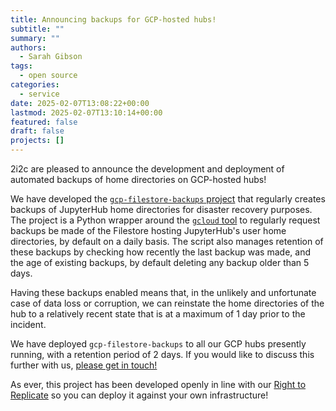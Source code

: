 ```yaml
---
title: Announcing backups for GCP-hosted hubs!
subtitle: ""
summary: ""
authors:
  - Sarah Gibson
tags:
  - open source
categories:
  - service
date: 2025-02-07T13:08:22+00:00
lastmod: 2025-02-07T13:10:14+00:00
featured: false
draft: false
projects: []
---
```


2i2c are pleased to announce the development and deployment of automated backups of home directories on GCP-hosted hubs!

We have developed the [`gcp-filestore-backups` project](https://github.com/2i2c-org/gcp-filestore-backups) that regularly creates backups of JupyterHub home directories for disaster recovery purposes. The project is a Python wrapper around the [`gcloud` tool](https://cloud.google.com/sdk/gcloud) to regularly request backups be made of the Filestore hosting JupyterHub's user home directories, by default on a daily basis. The script also manages retention of these backups by checking how recently the last backup was made, and the age of existing backups, by default deleting any backup older than 5 days.

Having these backups enabled means that, in the unlikely and unfortunate case of data loss or corruption, we can reinstate the home directories of the hub to a relatively recent state that is at a maximum of 1 day prior to the incident.

We have deployed `gcp-filestore-backups` to all our GCP hubs presently running, with a retention period of 2 days. If you would like to discuss this further with us, [please get in touch!](https://docs.2i2c.org/support/)

As ever, this project has been developed openly in line with our [Right to Replicate](https://2i2c.org/right-to-replicate/) so you can deploy it against your own infrastructure!
